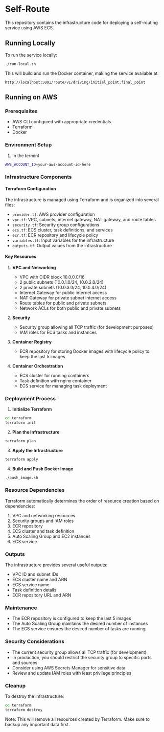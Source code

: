 # Self-Route

This repository contains the infrastructure code for deploying a self-routing service using AWS ECS.

## Running Locally

To run the service locally:

```bash
./run-local.sh
```

This will build and run the Docker container, making the service available at:
```
http://localhost:5001/route/v1/driving/initial_point;final_point
```

## Running on AWS
### Prerequisites

- AWS CLI configured with appropriate credentials
- Terraform
- Docker

### Environment Setup

1. In the terminl
```bash
AWS_ACCOUNT_ID=your-aws-account-id-here
```

### Infrastructure Components

#### Terraform Configuration

The infrastructure is managed using Terraform and is organized into several files:

- `provider.tf`: AWS provider configuration
- `vpc.tf`: VPC, subnets, internet gateway, NAT gateway, and route tables
- `security.tf`: Security group configurations
- `ecs.tf`: ECS cluster, task definitions, and services
- `ecr.tf`: ECR repository and lifecycle policy
- `variables.tf`: Input variables for the infrastructure
- `outputs.tf`: Output values from the infrastructure

#### Key Resources

1. **VPC and Networking**
   - VPC with CIDR block 10.0.0.0/16
   - 2 public subnets (10.0.1.0/24, 10.0.2.0/24)
   - 2 private subnets (10.0.3.0/24, 10.0.4.0/24)
   - Internet Gateway for public internet access
   - NAT Gateway for private subnet internet access
   - Route tables for public and private subnets
   - Network ACLs for both public and private subnets

2. **Security**
   - Security group allowing all TCP traffic (for development purposes)
   - IAM roles for ECS tasks and instances

3. **Container Registry**
   - ECR repository for storing Docker images with lifecycle policy to keep the last 5 images

4. **Container Orchestration**
   - ECS cluster for running containers
   - Task definition with nginx container
   - ECS service for managing task deployment

### Deployment Process

1. **Initialize Terraform**
```bash
cd terraform
terraform init
```

2. **Plan the Infrastructure**
```bash
terraform plan
```

3. **Apply the Infrastructure**
```bash
terraform apply
```

4. **Build and Push Docker Image**
```bash
./push_image.sh
```

### Resource Dependencies

Terraform automatically determines the order of resource creation based on dependencies:

1. VPC and networking resources
2. Security groups and IAM roles
3. ECR repository
4. ECS cluster and task definition
5. Auto Scaling Group and EC2 instances
6. ECS service

### Outputs

The infrastructure provides several useful outputs:

- VPC ID and subnet IDs
- ECS cluster name and ARN
- ECS service name
- Task definition details
- ECR repository URL and ARN

### Maintenance

- The ECR repository is configured to keep the last 5 images
- The Auto Scaling Group maintains the desired number of instances
- The ECS service ensures the desired number of tasks are running

### Security Considerations

- The current security group allows all TCP traffic (for development)
- In production, you should restrict the security group to specific ports and sources
- Consider using AWS Secrets Manager for sensitive data
- Review and update IAM roles with least privilege principles

### Cleanup

To destroy the infrastructure:

```bash
cd terraform
terraform destroy
```

Note: This will remove all resources created by Terraform. Make sure to backup any important data first. 
